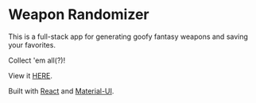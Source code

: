 # Weapon Randomizer
<!-- ![weapon randomizer app](https://github.com/zheckert/weather/blob/main/weatherScreen.png) -->

This is a full-stack app for generating goofy fantasy weapons and saving your favorites. 

Collect 'em all(?)!

View it [HERE](https://legendary-weapon-generator.herokuapp.com).

Built with [React](https://reactjs.org/) and [Material-UI](https://material-ui.com/). 


